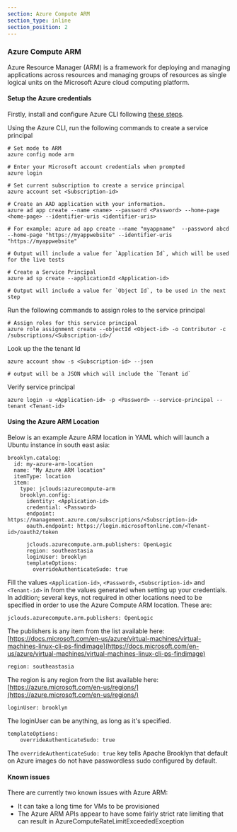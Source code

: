 ```yaml
---
section: Azure Compute ARM
section_type: inline
section_position: 2
---
```


### Azure Compute ARM

Azure Resource Manager (ARM) is a framework for deploying and managing applications across resources and managing groups of resources as single logical units on the Microsoft Azure cloud computing platform.

#### Setup the Azure credentials

Firstly, install and configure Azure CLI following [these steps](https://docs.microsoft.com/en-us/azure/cli-install-nodejs).

Using the Azure CLI, run the following commands to create a service principal

    # Set mode to ARM
    azure config mode arm
    
    # Enter your Microsoft account credentials when prompted
    azure login
    
    # Set current subscription to create a service principal
    azure account set <Subscription-id>
    
    # Create an AAD application with your information.
    azure ad app create --name <name> --password <Password> --home-page <home-page> --identifier-uris <identifier-uris>
    
    # For example: azure ad app create --name "myappname"  --password abcd --home-page "https://myappwebsite" --identifier-uris "https://myappwebsite"
    
    # Output will include a value for `Application Id`, which will be used for the live tests
    
    # Create a Service Principal
    azure ad sp create --applicationId <Application-id>
    
    # Output will include a value for `Object Id`, to be used in the next step 


Run the following commands to assign roles to the service principal

    # Assign roles for this service principal
    azure role assignment create --objectId <Object-id> -o Contributor -c /subscriptions/<Subscription-id>/

Look up the the tenant Id

    azure account show -s <Subscription-id> --json

    # output will be a JSON which will include the `Tenant id`

Verify service principal

    azure login -u <Application-id> -p <Password> --service-principal --tenant <Tenant-id>

#### Using the Azure ARM Location

Below is an example Azure ARM location in YAML which will launch a Ubuntu instance in south east asia:

    brooklyn.catalog:
      id: my-azure-arm-location
      name: "My Azure ARM location"
      itemType: location
      item:
        type: jclouds:azurecompute-arm
        brooklyn.config:
          identity: <Application-id>
          credential: <Password>
          endpoint: https://management.azure.com/subscriptions/<Subscription-id>
          oauth.endpoint: https://login.microsoftonline.com/<Tenant-id>/oauth2/token
      
          jclouds.azurecompute.arm.publishers: OpenLogic
          region: southeastasia
          loginUser: brooklyn
          templateOptions:
            overrideAuthenticateSudo: true 

Fill the values `<Application-id>`, `<Password>`, `<Subscription-id>` and `<Tenant-id>` in from the values generated when 
setting up your credentials. In addition; several keys, not required in other locations need to be specified in order to 
use the Azure Compute ARM location. These are:

    jclouds.azurecompute.arm.publishers: OpenLogic

The publishers is any item from the list available here: [https://docs.microsoft.com/en-us/azure/virtual-machines/virtual-machines-linux-cli-ps-findimage](https://docs.microsoft.com/en-us/azure/virtual-machines/virtual-machines-linux-cli-ps-findimage)
    
    region: southeastasia    

The region is any region from the list available here: [https://azure.microsoft.com/en-us/regions/](https://azure.microsoft.com/en-us/regions/)

    loginUser: brooklyn
        
The loginUser can be anything, as long as it's specified. 

    templateOptions:
        overrideAuthenticateSudo: true

The `overrideAuthenticateSudo: true` key tells Apache Brooklyn that default on Azure images do not have passwordless sudo 
configured by default.

#### Known issues
There are currently two known issues with Azure ARM:

* It can take a long time for VMs to be provisioned
* The Azure ARM APIs appear to have some fairly strict rate limiting that can result in AzureComputeRateLimitExceededException